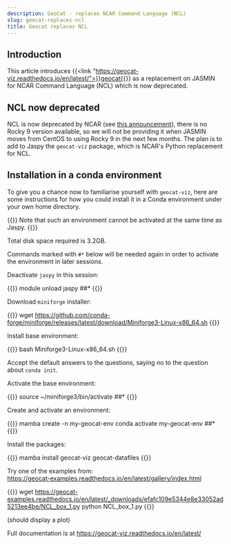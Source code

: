 ```yaml
---
description: GeoCat - replaces NCAR Command Language (NCL)
slug: geocat-replaces-ncl
title: Geocat replaces NCL
---
```


## Introduction

This article introduces {{<link "https://geocat-viz.readthedocs.io/en/latest/">}}geocat{{</link>}} as a replacement on JASMIN for NCAR Command Language (NCL) which is now deprecated.

## NCL now deprecated

NCL is now deprecated by NCAR (see [this announcement](https://www.ncl.ucar.edu/Document/Pivot_to_Python/)),
there is no Rocky 9 version available, so we will not be providing it when JASMIN moves from CentOS to using
Rocky 9 in the next few months. The plan is to add to Jaspy the `geocat-viz` package, which is NCAR's Python
replacement for NCL. 

## Installation in a conda environment

To give you a chance now to familiarise yourself with `geocat-viz`, here are some
instructions for how you could install it in a Conda environment under your own home directory.

{{<alert type="info">}}
Note that such an environment cannot be activated at the same time as Jaspy.
{{</alert>}}

Total disk space required is 3.2GB.

Commands marked with `#*` below will be needed again in order to activate the environment in later sessions.

Deactivate `jaspy` in this session:

{{<command user="user" host="sci-vm-01">}}
module unload jaspy     ##*
{{</command>}}

Download `miniforge` installer:

{{<command user="user" host="sci-vm-01">}}
wget <https://github.com/conda-forge/miniforge/releases/latest/download/Miniforge3-Linux-x86_64.sh>
{{</command>}}

Install base environment:

{{<command user="user" host="sci-vm-01">}}
bash Miniforge3-Linux-x86_64.sh
{{</command>}}

Accept the default answers to the questions, saying no to the question about `conda init`.

Activate the base environment:

{{<command user="user" host="sci-vm-01">}}
source ~/miniforge3/bin/activate  ##*
{{</command>}}

Create and activate an environment:

{{<command user="user" host="sci-vm-01">}}
mamba create -n my-geocat-env
conda activate my-geocat-env    ##*
{{</command>}}

Install the packages:

{{<command user="user" host="sci-vm-01">}}
mamba install geocat-viz geocat-datafiles
{{</command>}}

Try one of the examples from:\
https://geocat-examples.readthedocs.io/en/latest/gallery/index.html

{{<command user="user" host="sci-vm-01">}}
wget https://geocat-examples.readthedocs.io/en/latest/_downloads/efafc109e5344e8e33052ad5213ee4be/NCL_box_1.py
python NCL_box_1.py
{{</command>}}

(should display a plot)

Full documentation is at <https://geocat-viz.readthedocs.io/en/latest/>